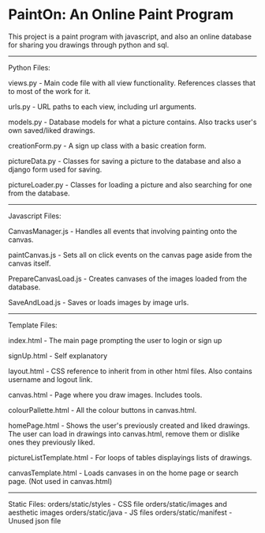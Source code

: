 # PaintOn: An Online Paint Program

This project is a paint program with javascript, and also an online database for sharing you drawings through python and sql.


--------------------------------------------------
Python Files:

views.py - Main code file with all view functionality. References classes that to most of the work for it.

urls.py - URL paths to each view, including url arguments.

models.py - Database models for what a picture contains. Also tracks user's own saved/liked drawings.


creationForm.py - A sign up class with a basic creation form.

pictureData.py - Classes for saving a picture to the database and also a django form used for saving.

pictureLoader.py - Classes for loading a picture and also searching for one from the database.

--------------------------------------------------
Javascript Files:

CanvasManager.js - Handles all events that involving painting onto the canvas.

paintCanvas.js - Sets all on click events on the canvas page aside from the canvas itself.

PrepareCanvasLoad.js - Creates canvases of the images loaded from the database.

SaveAndLoad.js - Saves or loads images by image urls.

--------------------------------------------------
Template Files:

index.html - The main page prompting the user to login or sign up

signUp.html - Self explanatory

layout.html - CSS reference to inherit from in other html files. Also contains username and logout link.

canvas.html - Page where you draw images. Includes tools.

colourPallette.html - All the colour buttons in canvas.html.

homePage.html - Shows the user's previously created and liked drawings. The user can load in drawings into canvas.html, remove them or dislike ones they previously liked.

pictureListTemplate.html - For loops of tables displayings lists of drawings.

canvasTemplate.html - Loads canvases in on the home page or search page. (Not used in canvas.html)


--------------------------------------------------
Static Files:
orders/static/styles - CSS file 
orders/static/images and aesthetic images
orders/static/java - JS files
orders/static/manifest - Unused json file
